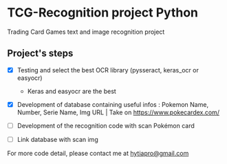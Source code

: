 # TCG-Recognition project Python
Trading Card Games text and image recognition project

## Project's steps

- [x] Testing and select the best OCR library (pysseract, keras_ocr or easyocr) 
  - Keras and easyocr are the best
- [x] Development of database containing useful infos : Pokemon Name, Number, Serie Name, Img URL | Take on https://www.pokecardex.com/
- [ ] Development of the recognition code with scan Pokémon card
- [ ] Link database with scan img


For more code detail, please contact me at hytiapro@gmail.com
